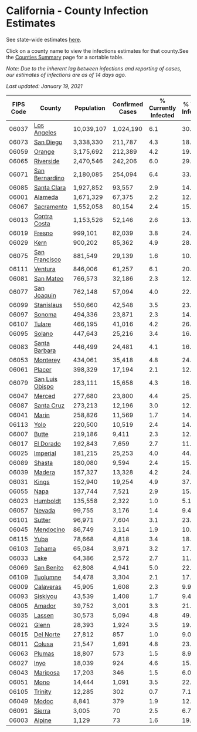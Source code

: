 # California - County Infection Estimates

See state-wide estimates [here](/infections/us-ca).

Click on a county name to view the infections estimates for that county.See the [Counties Summary](/infections/summary-counties) page for a sortable table.

*Note: Due to the inherent lag between infections and reporting of cases, our estimates of infections are as of 14 days ago.*

*Last updated: January 19, 2021*

|   FIPS Code |                             County |   Population |   Confirmed Cases |   % Currently Infected |   % Total Infected |
|-------------|------------------------------------|--------------|-------------------|------------------------|--------------------|
|       06037 |         [Los Angeles](los-angeles) |   10,039,107 |         1,024,190 |                    6.1 |               30.5 |
|       06073 |             [San Diego](san-diego) |    3,338,330 |           211,787 |                    4.3 |               18.8 |
|       06059 |                   [Orange](orange) |    3,175,692 |           212,389 |                    4.2 |               19.8 |
|       06065 |             [Riverside](riverside) |    2,470,546 |           242,206 |                    6.0 |               29.0 |
|       06071 |   [San Bernardino](san-bernardino) |    2,180,085 |           254,094 |                    6.4 |               33.7 |
|       06085 |         [Santa Clara](santa-clara) |    1,927,852 |            93,557 |                    2.9 |               14.4 |
|       06001 |                 [Alameda](alameda) |    1,671,329 |            67,375 |                    2.2 |               12.1 |
|       06067 |           [Sacramento](sacramento) |    1,552,058 |            80,154 |                    2.4 |               15.4 |
|       06013 |       [Contra Costa](contra-costa) |    1,153,526 |            52,146 |                    2.6 |               13.5 |
|       06019 |                   [Fresno](fresno) |      999,101 |            82,039 |                    3.8 |               24.3 |
|       06029 |                       [Kern](kern) |      900,202 |            85,362 |                    4.9 |               28.7 |
|       06075 |     [San Francisco](san-francisco) |      881,549 |            29,139 |                    1.6 |               10.5 |
|       06111 |                 [Ventura](ventura) |      846,006 |            61,257 |                    6.1 |               20.6 |
|       06081 |             [San Mateo](san-mateo) |      766,573 |            32,186 |                    2.3 |               12.8 |
|       06077 |         [San Joaquin](san-joaquin) |      762,148 |            57,094 |                    4.0 |               22.7 |
|       06099 |           [Stanislaus](stanislaus) |      550,660 |            42,548 |                    3.5 |               23.2 |
|       06097 |                   [Sonoma](sonoma) |      494,336 |            23,871 |                    2.3 |               14.1 |
|       06107 |                   [Tulare](tulare) |      466,195 |            41,016 |                    4.2 |               26.8 |
|       06095 |                   [Solano](solano) |      447,643 |            25,216 |                    3.4 |               16.5 |
|       06083 |     [Santa Barbara](santa-barbara) |      446,499 |            24,481 |                    4.1 |               16.8 |
|       06053 |               [Monterey](monterey) |      434,061 |            35,418 |                    4.8 |               24.1 |
|       06061 |                   [Placer](placer) |      398,329 |            17,194 |                    2.1 |               12.6 |
|       06079 | [San Luis Obispo](san-luis-obispo) |      283,111 |            15,658 |                    4.3 |               16.0 |
|       06047 |                   [Merced](merced) |      277,680 |            23,800 |                    4.4 |               25.7 |
|       06087 |           [Santa Cruz](santa-cruz) |      273,213 |            12,196 |                    3.0 |               12.8 |
|       06041 |                     [Marin](marin) |      258,826 |            11,569 |                    1.7 |               14.6 |
|       06113 |                       [Yolo](yolo) |      220,500 |            10,519 |                    2.4 |               14.0 |
|       06007 |                     [Butte](butte) |      219,186 |             9,411 |                    2.3 |               12.4 |
|       06017 |             [El Dorado](el-dorado) |      192,843 |             7,659 |                    2.7 |               11.5 |
|       06025 |               [Imperial](imperial) |      181,215 |            25,253 |                    4.0 |               44.0 |
|       06089 |                   [Shasta](shasta) |      180,080 |             9,594 |                    2.4 |               15.1 |
|       06039 |                   [Madera](madera) |      157,327 |            13,328 |                    4.2 |               24.7 |
|       06031 |                     [Kings](kings) |      152,940 |            19,254 |                    4.9 |               37.6 |
|       06055 |                       [Napa](napa) |      137,744 |             7,521 |                    2.9 |               15.6 |
|       06023 |               [Humboldt](humboldt) |      135,558 |             2,322 |                    1.0 |                5.1 |
|       06057 |                   [Nevada](nevada) |       99,755 |             3,176 |                    1.4 |                9.4 |
|       06101 |                   [Sutter](sutter) |       96,971 |             7,604 |                    3.1 |               23.0 |
|       06045 |             [Mendocino](mendocino) |       86,749 |             3,114 |                    1.9 |               10.5 |
|       06115 |                       [Yuba](yuba) |       78,668 |             4,818 |                    3.4 |               18.1 |
|       06103 |                   [Tehama](tehama) |       65,084 |             3,971 |                    3.2 |               17.6 |
|       06033 |                       [Lake](lake) |       64,386 |             2,572 |                    2.7 |               11.1 |
|       06069 |           [San Benito](san-benito) |       62,808 |             4,941 |                    5.0 |               22.9 |
|       06109 |               [Tuolumne](tuolumne) |       54,478 |             3,304 |                    2.1 |               17.5 |
|       06009 |             [Calaveras](calaveras) |       45,905 |             1,608 |                    2.3 |                9.9 |
|       06093 |               [Siskiyou](siskiyou) |       43,539 |             1,408 |                    1.7 |                9.4 |
|       06005 |                   [Amador](amador) |       39,752 |             3,001 |                    3.3 |               21.7 |
|       06035 |                   [Lassen](lassen) |       30,573 |             5,094 |                    4.8 |               49.3 |
|       06021 |                     [Glenn](glenn) |       28,393 |             1,924 |                    3.5 |               19.4 |
|       06015 |             [Del Norte](del-norte) |       27,812 |               857 |                    1.0 |                9.0 |
|       06011 |                   [Colusa](colusa) |       21,547 |             1,691 |                    4.8 |               23.7 |
|       06063 |                   [Plumas](plumas) |       18,807 |               573 |                    1.5 |                8.9 |
|       06027 |                       [Inyo](inyo) |       18,039 |               924 |                    4.6 |               15.4 |
|       06043 |               [Mariposa](mariposa) |       17,203 |               346 |                    1.5 |                6.0 |
|       06051 |                       [Mono](mono) |       14,444 |             1,091 |                    3.5 |               22.8 |
|       06105 |                 [Trinity](trinity) |       12,285 |               302 |                    0.7 |                7.1 |
|       06049 |                     [Modoc](modoc) |        8,841 |               379 |                    1.9 |               12.2 |
|       06091 |                   [Sierra](sierra) |        3,005 |                70 |                    2.5 |                6.7 |
|       06003 |                   [Alpine](alpine) |        1,129 |                73 |                    1.6 |               19.6 |